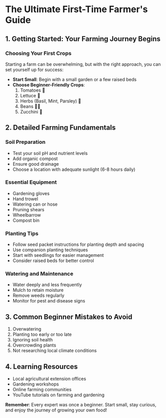 #  The Ultimate First-Time Farmer's Guide

## 1. Getting Started: Your Farming Journey Begins 

### Choosing Your First Crops
Starting a farm can be overwhelming, but with the right approach, you can set yourself up for success:

- **Start Small**: Begin with a small garden or a few raised beds
- **Choose Beginner-Friendly Crops**:
  1. Tomatoes 🍅
  2. Lettuce 🥬
  3. Herbs (Basil, Mint, Parsley) 🌿
  4. Beans 🫘🫛
  5. Zucchini 🥒



## 2. Detailed Farming Fundamentals

### Soil Preparation
- Test your soil pH and nutrient levels
- Add organic compost
- Ensure good drainage
- Choose a location with adequate sunlight (6-8 hours daily)

### Essential Equipment
- Gardening gloves
- Hand trowel
- Watering can or hose
- Pruning shears
- Wheelbarrow
- Compost bin

### Planting Tips
- Follow seed packet instructions for planting depth and spacing
- Use companion planting techniques
- Start with seedlings for easier management
- Consider raised beds for better control

### Watering and Maintenance
- Water deeply and less frequently
- Mulch to retain moisture
- Remove weeds regularly
- Monitor for pest and disease signs

## 3. Common Beginner Mistakes to Avoid
1. Overwatering
2. Planting too early or too late
3. Ignoring soil health
4. Overcrowding plants
5. Not researching local climate conditions

## 4. Learning Resources
- Local agricultural extension offices
- Gardening workshops
- Online farming communities
- YouTube tutorials on farming and gardening

**Remember**: Every expert was once a beginner. Start small, stay curious, and enjoy the journey of growing your own food!